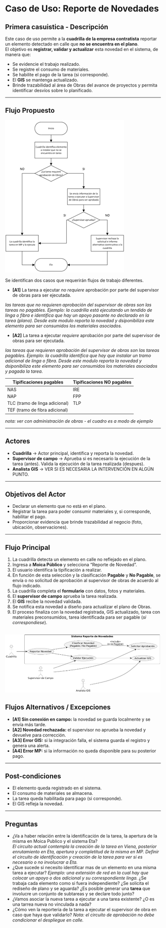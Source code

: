 # Caso de Uso: Reporte de Novedades

## Primera casuistica - Descripción
Este caso de uso permite a la **cuadrilla de la empresa contratista** reportar un elemento detectado en calle que **no se encuentra en el plano**.  
El objetivo es **registrar, validar y actualizar** esta novedad en el sistema, de manera que:
- Se evidencie el trabajo realizado.
- Se registre el consumo de materiales.
- Se habilite el pago de la tarea (si corresponde).
- El **GIS** se mantenga actualizado.
- Brinde trazabilidad al área de Obras del avance de proyectos y permita identificar desvíos sobre lo planificado.

---

## Flujo Propuesto

![Flujo](proceso.PNG)

Se identifican dos casos que requerirán flujos de trabajo diferentes.

- **[A1]** La tarea a ejecutar *no requiere* aprobación por parte del supervisor de obras para ser ejecutada.  

*las tareas que no requieren aprobación del supervisor de obras son las tareas no pagables. Ejemplo: la cuadrilla está ejecutando un tendido de linga o fibra e identifica que hay un apoyo pasante no declarado en la tarea (plano). Desde este modulo reporta la novedad y dsiponibiliza este elemento para ser consumidos los materiales asociados.*

- **[A2]** La tarea a ejecutar *requiere* aprobación por parte del supervisor de obras para ser ejecutada.  

*las tareas que requieren aprobación del supervisor de obras son las tareas pagables. Ejemplo: la cuadrilla identifica que hay que instalar un tramo adicional de linga o fibra. Desde este modulo reporta la novedad y dsiponibiliza este elemento para ser consumidos los materiales asociados y pagada la tarea.*

| Tipificaciones pagables | Tipificaciones NO pagables |
|---|---|
| NAS | IRE |
| NAP | FPP |
| TLC (tramo de linga adicional) | TLP |
| TEF (tramo de fibra adicional) |  |

*nota: ver con administración de obras - el cuadro es a modo de ejemplo* 

---

## Actores
- **Cuadrilla** → Actor principal, identifica y reporta la novedad.  
- **Supervisor de campo** → Aprueba si es necesario la ejecución de la tarea (antes). Valida la ejecución de la tarea realizada (despues).  
- **Analista GIS** → VER SI ES NECESARIA LA INTERVENCIÓN EN ALGÚN PUNTO.   

---

## Objetivos del Actor
- Declarar un elemento que no está en el plano.  
- Registrar la tarea para poder consumir materiales y, si corresponde, habilitar el pago.  
- Proporcionar evidencia que brinde trazabilidad al negocio (foto, ubicación, observaciones).  

---

## Flujo Principal
1. La cuadrilla detecta un elemento en calle no reflejado en el plano.  
2. Ingresa a **Moica Público** y selecciona “Reporte de Novedad”.  
3. El usuario identifica la tipificación a realizar.
4. En función de esta selección y la clasificación **Pagable** y **No Pagable**, se envía o no solicitud de aprobación al supervisor de obras de acuerdo al flujo indicado.    
4. La cuadrilla completa el **formulario** con datos, fotos y materiales.   
5. El **supervisor de campo** aprueba la tarea realizada.  
6. El **GIS** recibe la novedad validada.
7. Se notifica esta novedad a diseño para actualizar el plano de Obras.  
7. El proceso finaliza con la novedad registrada, GIS actualizado, tarea con materiales preconsumidos, tarea identificada para ser pagable (*si correspondiese*).  

![diagrama](DCU.PNG)
---

## Flujos Alternativos / Excepciones
- **[A1] Sin conexión en campo:** la novedad se guarda localmente y se envía más tarde.  
- **[A2] Novedad rechazada:** el supervisor no aprueba la novedad y devuelve para corrección.  
- **[A3] Error GIS:** si la integración falla, el sistema guarda el registro y genera una alerta.  
- **[A4] Error MP:** si la información no queda disponible para su posterior pago.

---

## Post-condiciones
- El elemento queda registrado en el sistema.  
- El consumo de materiales se almacena.  
- La tarea queda habilitada para pago (si corresponde).  
- El GIS refleja la novedad.  

---

## Preguntas
- ¿Va a haber relación entre la identificación de la tarea, la apertura de la misma en Moica Publico y el sistema Eta?  
*El circuito actual contempla la creación de la tarea en Viena, posterior enrutamiento en Eta, apertura y completitud de la misma en MP. Definir el circuito de identificación y creación de la tarea para ver si es necesario o no involucrar a Eta.*
- ¿Que sucede si necesito identificar mas de un elemento en una misma tarea a ejecutar?
*Ejemplo: una extensión de red en la cual hay que colocar un apoyo o dos adicional y su correspondiente linga.*
¿Se trabaja cada elemento como si fuera independiente? ¿Se solicita el rediseño de plano y se aguarda? ¿Es posible generar una **tarea** que involucre un conjunto de subtareas y se declare todo junto?  
- ¿Vamos asociar la nueva tarea a ejecutar a una tarea existente? ¿O es una tarrea nueva no vinculada a nada?
- ¿Cómo ven la reporteria de la tarea a ejecutar el supervisor de obra en caso que haya que validarlo?
*Nota: el circuito de aprobación no debe condicionar el despliegue en calle.*


 
